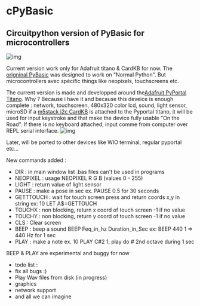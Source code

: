 # cPyBasic
## Circuitpython version of PyBasic for microcontrollers
![img](https://github.com/beboxos/circuitpython/blob/main/images/pybasic1.jpeg)

Current version work only for Adafruit titano & CardKB for now.
The [origninal PyBasic](https://github.com/richpl/PyBasic) was designed to work on "Normal Python".
But microcontrollers avec spécific things like neopixels, touchscreens etc.

The current version is made and developped around the[Adafruit PyPortal Titano](https://learn.adafruit.com/adafruit-pyportal-titano).
Why ? 
Because i have it and because this deveice is enough complete : network, touchscreen, 480x320 color lcd, sound, light sensor, microSD 
if a [m5stack i2c CardKB](https://shop.m5stack.com/products/cardkb-mini-keyboard) is attached to the Pyportal titano, it will be used 
for input keystroke and that make the device fully usable "On the Road". If there is no keyboard attached, input comme from computer
over REPL serial interface.
![img](https://github.com/beboxos/circuitpython/blob/main/images/pybasic2.jpeg)

Later, will be ported to other devices like WIO terminal, regular pyportal etc... 

New commands added : 

 - DIR : in main window list .bas files can't be used in programs
 - NEOPIXEL : usage NEOPIXEL R G B (values 0 - 255)
 - LIGHT : return value of light sensor
 - PAUSE : make a pose in sec ex. PAUSE 0.5 for 30 seconds
 - GETTTOUCH : wait for touch screen press and return coords x,y in string ex: 10 LET A$=GETTOUCH
 - TOUCHX : non blocking, return x coord of touch screen -1 if no value
 - TOUCHY : non blocking, return y coord of touch screen -1 if no value
 - CLS : Clear screen
 - BEEP : beep a sound BEEP Feq_in_hz Duration_in_Sec ex: BEEP 440 1 => 440 Hz for 1 sec
 - PLAY : make a note ex. 10 PLAY C#2 1, play do # 2nd octave during 1 sec

BEEP & PLAY are experimental and buggy for now

- todo list : 
- fix all bugs :) 
- Play Wav files from disk (in progress)
- graphics 
- network support
- and all we can imagine 
